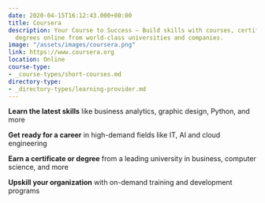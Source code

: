 ```yaml
---
date: 2020-04-15T16:12:43.000+00:00
title: Coursera
description: Your Course to Success – Build skills with courses, certificates, and
  degrees online from world-class universities and companies.
image: "/assets/images/coursera.png"
link: https://www.coursera.org
location: Online
course-type:
- _course-types/short-courses.md
directory-type: 
- _directory-types/learning-provider.md
---
```

**Learn the latest skills** like business analytics, graphic design, Python, and more

**Get ready for a career** in high-demand fields like IT, AI and cloud engineering

**Earn a certificate or degree** from a leading university in business, computer science, and more

**Upskill your organization** with on-demand training and development programs